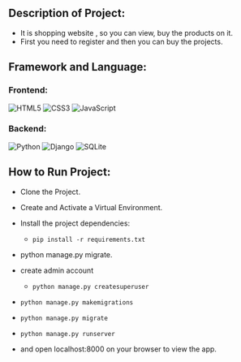 ## Description of Project:
* It is shopping website , so you can view, buy the products on it.
* First you need to register and then you can buy the projects.

## Framework and Language:
### Frontend:
![HTML5](https://img.shields.io/badge/html5-%23E34F26.svg?style=plastic&logo=html5&logoColor=white)
![CSS3](https://img.shields.io/badge/css3-%231572B6.svg?style=plastic&logo=css3&logoColor=white)
![JavaScript](https://img.shields.io/badge/javascript-%23323330.svg?style=plastic&logo=javascript&logoColor=%23F7DF1E)

### Backend: 
![Python](https://img.shields.io/badge/python-3670A0?style=plastic&logo=python&logoColor=ffdd54)
![Django](https://img.shields.io/badge/django-%23092E20.svg?style=plastic&logo=django&logoColor=white)
![SQLite](https://img.shields.io/badge/sqlite-%2307405e.svg?style=plastic&logo=sqlite&logoColor=white)


## How to Run Project:
* Clone the Project.
* Create and Activate a Virtual Environment.
* Install the project dependencies:
    * `pip install -r requirements.txt`
* python manage.py migrate.
* create admin account

    * `python manage.py createsuperuser`

* `python manage.py makemigrations` 
* `python manage.py migrate`
* `python manage.py runserver`

* and open localhost:8000 on your browser to view the app.    
    